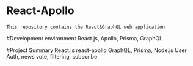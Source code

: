 # React-Apollo

	This repository contains the React&GraphQL web application

#Development environment
	React.js, Apollo, Prisma, GraphQL

#Project Summary
	React.js react-apollo
	GraphQL, Prisma, Node.js
	User Auth, news vote, filtering, subscribe	
